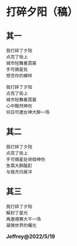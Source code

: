 # 打碎夕阳（稿）

## 其一

```
我打碎了夕阳
点亮了街上
城市轻舞着霓裳
手可摘星处
想念你的模样
```

```
我打碎了夕阳
点亮了街上
城市轻舞着霓裳
心中黯然神伤
何日可邀女神大醉一场
```

## 其二

```
我打碎了夕阳
点亮了街上
手可摘星处徘徊神伤
急需大醉酩酊
与我杰玛昊洋
```

## 其三

```
我打碎了夕阳
解封了星光
再邀德赛大干一场
凝铸世界的曙光
```

**Jeffrey@2022/5/19**
